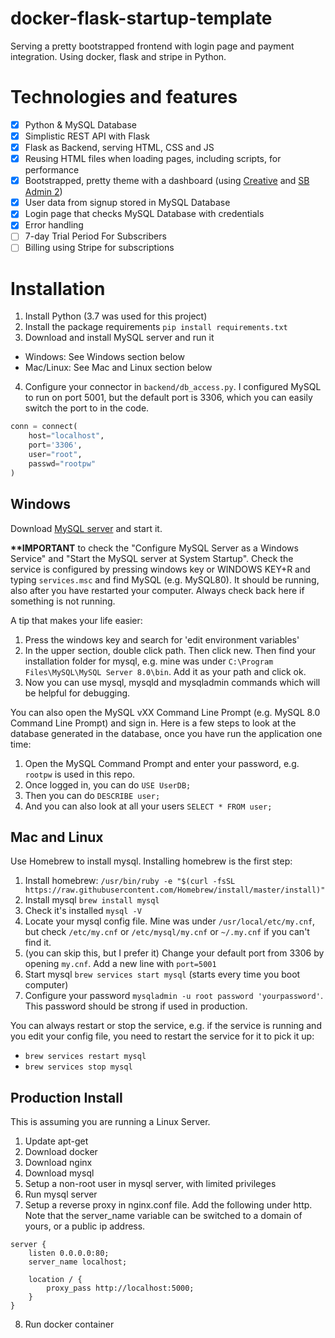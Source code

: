 # docker-flask-startup-template
Serving a pretty bootstrapped frontend with login page and payment integration. Using docker, flask and stripe in Python.

# Technologies and features

- [x] Python & MySQL Database
- [x] Simplistic REST API with Flask
- [x] Flask as Backend, serving HTML, CSS and JS
- [x] Reusing HTML files when loading pages, including scripts, for performance
- [x] Bootstrapped, pretty theme with a dashboard (using [Creative](https://startbootstrap.com/themes/creative/) and [SB Admin 2](https://startbootstrap.com/themes/sb-admin-2/))
- [x] User data from signup stored in MySQL Database
- [x] Login page that checks MySQL Database with credentials
- [x] Error handling
- [ ] 7-day Trial Period For Subscribers
- [ ] Billing using Stripe for subscriptions

# Installation

1. Install Python (3.7 was used for this project)
2. Install the package requirements `pip install requirements.txt`
3. Download and install MySQL server and run it
- Windows: See Windows section below
- Mac/Linux: See Mac and Linux section below
4. Configure your connector in `backend/db_access.py`. I configured MySQL to run on port 5001, but the default port is 3306, which you can easily switch the port to in the code.

```python
conn = connect(
    host="localhost",
    port='3306',
    user="root",
    passwd="rootpw"
)
```

## Windows

Download [MySQL server](https://dev.mysql.com/downloads/mysql/) and start it.

**\*\*IMPORTANT** to check the "Configure MySQL Server as a Windows Service" and "Start the MySQL server at System Startup". Check the service is configured by pressing windows key or WINDOWS KEY+R and typing `services.msc` and find MySQL (e.g. MySQL80). It should be running, also after you have restarted your computer. Always check back here if something is not running.

A tip that makes your life easier:

1. Press the windows key and search for 'edit environment variables'
2. In the upper section, double click path. Then click new. Then find your installation folder for mysql, e.g. mine was under `C:\Program Files\MySQL\MySQL Server 8.0\bin`. Add it as your path and click ok.
3. Now you can use mysql, mysqld and mysqladmin commands which will be helpful for debugging.

You can also open the MySQL vXX Command Line Prompt (e.g. MySQL 8.0 Command Line Prompt) and sign in. Here is a few steps to look at the database generated in the database, once you have run the application one time:

1. Open the MySQL Command Prompt and enter your password, e.g. `rootpw` is used in this repo.
2. Once logged in, you can do `USE UserDB;`
3. Then you can do `DESCRIBE user;`
4. And you can also look at all your users `SELECT * FROM user;`

## Mac and Linux

Use Homebrew to install mysql. Installing homebrew is the first step:

1. Install homebrew: `/usr/bin/ruby -e "$(curl -fsSL https://raw.githubusercontent.com/Homebrew/install/master/install)"`
2. Install mysql `brew install mysql`
3. Check it's installed `mysql -V`
4. Locate your mysql config file. Mine was under `/usr/local/etc/my.cnf`, but check `/etc/my.cnf` or `/etc/mysql/my.cnf` or `~/.my.cnf` if you can't find it.
5. (you can skip this, but I prefer it) Change your default port from 3306 by opening `my.cnf`. Add a new line with `port=5001`
6. Start mysql `brew services start mysql` (starts every time you boot computer)
7. Configure your password `mysqladmin -u root password 'yourpassword'`. This password should be strong if used in production.

You can always restart or stop the service, e.g. if the service is running and you edit your config file, you need to restart the service for it to pick it up:

- `brew services restart mysql`
- `brew services stop mysql`

## Production Install

This is assuming you are running a Linux Server.

1. Update apt-get
2. Download docker
3. Download nginx
4. Download mysql
5. Setup a non-root user in mysql server, with limited privileges
6. Run mysql server
7. Setup a reverse proxy in nginx.conf file. Add the following under http. Note that the server_name variable can be switched to a domain of yours, or a public ip address.
```
server {
	listen 0.0.0.0:80;
	server_name localhost;
	
	location / {
		proxy_pass http://localhost:5000;
	}
}
```
8. Run docker container

